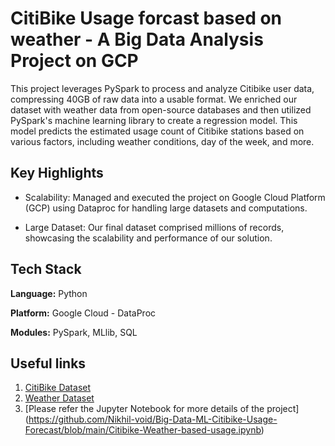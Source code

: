 
# CitiBike Usage forcast based on weather - A Big Data Analysis Project on GCP

This project leverages PySpark to process and analyze Citibike user data, compressing 40GB of raw data into a usable format. We enriched our dataset with weather data from open-source databases and then utilized PySpark's machine learning library to create a regression model. This model predicts the estimated usage count of Citibike stations based on various factors, including weather conditions, day of the week, and more.

## Key Highlights

* Scalability: Managed and executed the project on Google Cloud Platform (GCP) using Dataproc for handling large datasets and computations.

* Large Dataset: Our final dataset comprised millions of records, showcasing the scalability and performance of our solution.

## Tech Stack

**Language:** Python

**Platform:** Google Cloud - DataProc

**Modules:** PySpark, MLlib, SQL


## Useful links
 1. [CitiBike Dataset](https://citibikenyc.com/system-data)
 2. [Weather Dataset](https://open-meteo.com/en/docs/historical-weather-api)
 3. [Please refer the Jupyter Notebook for more details of the project] (https://github.com/Nikhil-void/Big-Data-ML-Citibike-Usage-Forecast/blob/main/Citibike-Weather-based-usage.ipynb)